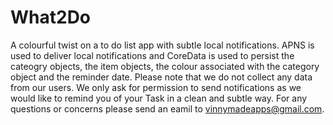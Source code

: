# What2Do
A colourful twist on a to do list app with subtle local notifications. APNS is used to deliver local notifications and CoreData is used to persist the cateogry objects, the item objects, the colour associated with the category object and the reminder date. Please note that we do not collect any data from our users. We only ask for permission to send notifications as we would like to remind you of your Task in a clean and subtle way. For any questions or concerns please send an eamil to vinnymadeapps@gmail.com.

